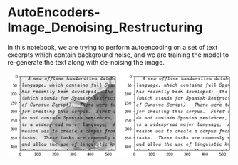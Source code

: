 # AutoEncoders-Image_Denoising_Restructuring

In this notebook, we are trying to perform autoencoding on a set of text excerpts which contain background noise, and we are training the model to re-generate the text along with de-noising the image.

![](sample_text_reconstruction.png)

